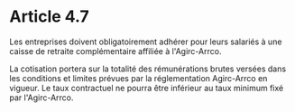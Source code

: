 # Article 4.7

Les entreprises doivent obligatoirement adhérer pour leurs salariés à une caisse de retraite complémentaire affiliée à l'Agirc-Arrco.

La cotisation portera sur la totalité des rémunérations brutes versées dans les conditions et limites prévues par la réglementation Agirc-Arrco en vigueur. Le taux contractuel ne pourra être inférieur au taux minimum fixé par l'Agirc-Arrco.


